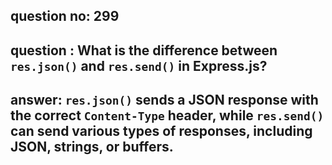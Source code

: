 
      
## question no: 299

## question : What is the difference between `res.json()` and `res.send()` in Express.js?

## answer: `res.json()` sends a JSON response with the correct `Content-Type` header, while `res.send()` can send various types of responses, including JSON, strings, or buffers.
      